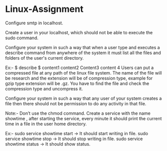 # Linux-Assignment

Configure smtp in localhost.

Create a user in your localhost, which should not be able to execute the sudo command.

Configure your system in such a way that when a user type and executes a describe command from anywhere of the system it must list all the files and folders of the user's current directory.

Ex:- $ describe
$  content1 content2
Content3 content 4
Users can put a compressed file at any path of the linux file system. The name of the file will be research and the extension will be of compression type, example for gzip type extension will be .gz.
You have to find the file and check the compression type and uncompress it.

Configure your system in such a way that any user of your system creates a file then there should not be permission to do any activity in that file.

Note:- Don’t use the chmod command.
Create a service with the name showtime , after starting the service, every minute it should print the current time in a file in the user home directory.

Ex:-
sudo service showtime start   -> It should start writing in file.
sudo service showtime stop   -> It should stop writing in file.
sudo service showtime status -> It should show status.
